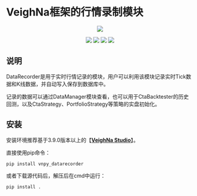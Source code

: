 # VeighNa框架的行情录制模块

<p align="center">
  <img src ="https://vnpy.oss-cn-shanghai.aliyuncs.com/vnpy-logo.png"/>
</p>

<p align="center">
    <img src ="https://img.shields.io/badge/version-1.0.7-blueviolet.svg"/>
    <img src ="https://img.shields.io/badge/platform-windows|linux|macos-yellow.svg"/>
    <img src ="https://img.shields.io/badge/python-3.10|3.11|3.12-blue.svg" />
    <img src ="https://img.shields.io/github/license/vnpy/vnpy.svg?color=orange"/>
</p>

## 说明

DataRecorder是用于实时行情记录的模块，用户可以利用该模块记录实时Tick数据和K线数据，并自动写入保存到数据库中。

记录的数据可以通过DataManager模块查看，也可以用于CtaBacktester的历史回测，以及CtaStrategy、PortfolioStrategy等策略的实盘初始化。

## 安装

安装环境推荐基于3.9.0版本以上的【[**VeighNa Studio**](https://www.vnpy.com)】。

直接使用pip命令：

```
pip install vnpy_datarecorder
```


或者下载源代码后，解压后在cmd中运行：

```
pip install .
```
